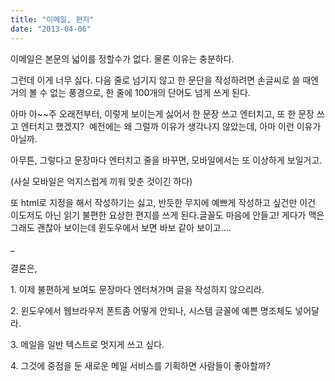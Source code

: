 ```yaml
---
title: "이메일, 편지"
date: "2013-04-06"
---
```


이메일은 본문의 넓이를 정할수가 없다. 물론 이유는 충분하다.

그런데 이게 너무 싫다. 다음 줄로 넘기지 않고 한 문단을 작성하려면 손글씨로 쓸 때엔 거의 볼 수 없는 풍경으로, 한 줄에 100개의 단어도 넘게 쓰게 된다.

아마 아~~주 오래전부터, 이렇게 보이는게 싫어서 한 문장 쓰고 엔터치고, 또 한 문장 쓰고 엔터치고 했겠지?  예전에는 왜 그럴까 이유가 생각나지 않았는데, 아마 이런 이유가 아닐까.

아무튼, 그렇다고 문장마다 엔터치고 줄을 바꾸면, 모바일에서는 또 이상하게 보일거고.

(사실 모바일은 억지스럽게 끼워 맞춘 것이긴 하다)

또 html로 지정을 해서 작성하기는 싫고, 반듯한 무지에 예쁘게 작성하고 싶건만 이건 이도저도 아닌 읽기 불편한 요상한 편지를 쓰게 된다.글꼴도 마음에 안들고! 게다가 맥은 그래도 괜찮아 보이는데 윈도우에서 보면 바보 같아 보이고....

\_

결론은, 

1\. 이제 불편하게 보여도 문장마다 엔터쳐가며 글을 작성하지 않으리라.

2\. 윈도우에서 웹브라우저 폰트좀 어떻게 안되나, 시스템 글꼴에 예쁜 명조체도 넣어달라.

3\. 메일을 일반 텍스트로 멋지게 쓰고 싶다.

4\. 그것에 중점을 둔 새로운 메일 서비스를 기획하면 사람들이 좋아할까?
